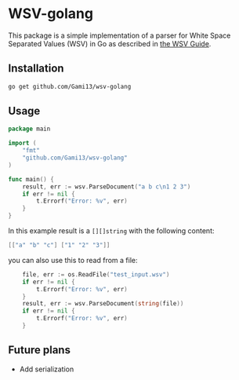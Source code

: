 # WSV-golang

This package is a simple implementation of a parser for White Space Separated Values (WSV) in Go as described in [the WSV Guide](https://dev.stenway.com/WSV/Index.html).

## Installation

```bash
go get github.com/Gami13/wsv-golang
```

## Usage

```go
package main

import (
	"fmt"
	"github.com/Gami13/wsv-golang"
)

func main() {
	result, err := wsv.ParseDocument("a b c\n1 2 3")
	if err != nil {
		t.Errorf("Error: %v", err)
	}
}
```

In this example result is a `[][]string` with the following content:

```go
[["a" "b" "c"] ["1" "2" "3"]]
```

you can also use this to read from a file:

```go
	file, err := os.ReadFile("test_input.wsv")
	if err != nil {
		t.Errorf("Error: %v", err)
	}
	result, err := wsv.ParseDocument(string(file))
	if err != nil {
		t.Errorf("Error: %v", err)
	}
```

## Future plans

- Add serialization
